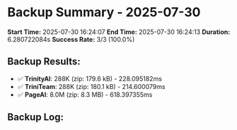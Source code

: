 # Backup Summary - 2025-07-30

**Start Time:** 2025-07-30 16:24:07
**End Time:** 2025-07-30 16:24:13
**Duration:** 6.280722084s
**Success Rate:** 3/3 (100.0%)

## Backup Results:
- ✅ **TrinityAI**: 288K (zip: 179.6 kB) - 228.095182ms
- ✅ **TriniTeam**: 288K (zip: 180.1 kB) - 214.600079ms
- ✅ **PageAI**: 8.0M (zip: 8.3 MB) - 618.397355ms

## Backup Log:
